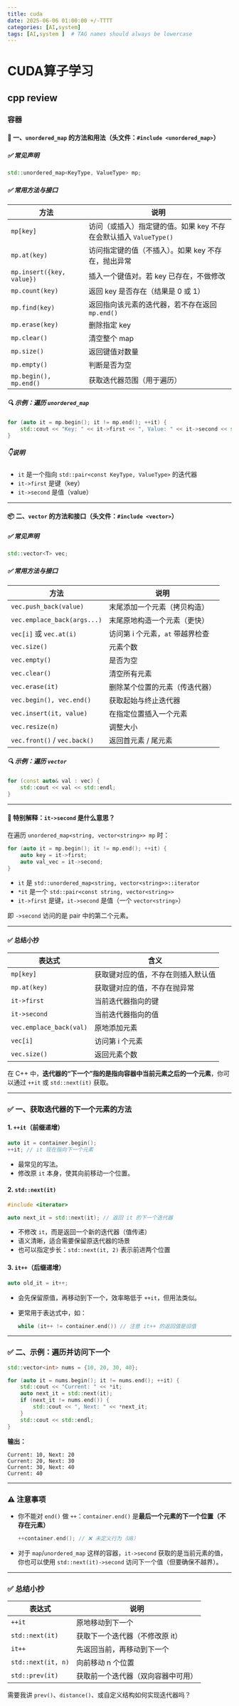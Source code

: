 ```yaml
---
title: cuda
date: 2025-06-06 01:00:00 +/-TTTT
categories: [AI,system]
tags: [AI,system ]  # TAG names should always be lowercase
---
```

# CUDA算子学习


## cpp review
### 容器
#### 🧩 一、`unordered_map` 的方法和用法（头文件：`#include <unordered_map>`）

##### ✅ 常见声明

```cpp
std::unordered_map<KeyType, ValueType> mp;
```

##### ✅ 常用方法与接口

| 方法                      | 说明                                                              |
| ------------------------- | ----------------------------------------------------------------- |
| `mp[key]`                 | 访问（或插入）指定键的值。如果 key 不存在会默认插入 `ValueType()` |
| `mp.at(key)`              | 访问指定键的值（不插入）。如果 key 不存在，抛出异常               |
| `mp.insert({key, value})` | 插入一个键值对。若 key 已存在，不做修改                           |
| `mp.count(key)`           | 返回 key 是否存在（结果是 0 或 1）                                |
| `mp.find(key)`            | 返回指向该元素的迭代器，若不存在返回 `mp.end()`                   |
| `mp.erase(key)`           | 删除指定 key                                                      |
| `mp.clear()`              | 清空整个 map                                                      |
| `mp.size()`               | 返回键值对数量                                                    |
| `mp.empty()`              | 判断是否为空                                                      |
| `mp.begin(), mp.end()`    | 获取迭代器范围（用于遍历）                                        |

##### 🔍 示例：遍历 `unordered_map`

```cpp
for (auto it = mp.begin(); it != mp.end(); ++it) {
    std::cout << "Key: " << it->first << ", Value: " << it->second << std::endl;
}
```

##### 👇说明

* `it` 是一个指向 `std::pair<const KeyType, ValueType>` 的迭代器
* `it->first` 是键（key）
* `it->second` 是值（value）

---

#### 📦 二、`vector` 的方法和接口（头文件：`#include <vector>`）

##### ✅ 常见声明

```cpp
std::vector<T> vec;
```

##### ✅ 常用方法与接口

| 方法                         | 说明                             |
| ---------------------------- | -------------------------------- |
| `vec.push_back(value)`       | 末尾添加一个元素（拷贝构造）     |
| `vec.emplace_back(args...)`  | 末尾原地构造一个元素（更快）     |
| `vec[i]` 或 `vec.at(i)`      | 访问第 i 个元素，`at` 带越界检查 |
| `vec.size()`                 | 元素个数                         |
| `vec.empty()`                | 是否为空                         |
| `vec.clear()`                | 清空所有元素                     |
| `vec.erase(it)`              | 删除某个位置的元素（传迭代器）   |
| `vec.begin(), vec.end()`     | 获取起始与终止迭代器             |
| `vec.insert(it, value)`      | 在指定位置插入一个元素           |
| `vec.resize(n)`              | 调整大小                         |
| `vec.front()` / `vec.back()` | 返回首元素 / 尾元素              |

##### 🔍 示例：遍历 `vector`

```cpp
for (const auto& val : vec) {
    std::cout << val << std::endl;
}
```

---

#### 🎯 特别解释：`it->second` 是什么意思？

在遍历 `unordered_map<string, vector<string>> mp` 时：

```cpp
for (auto it = mp.begin(); it != mp.end(); ++it) {
    auto key = it->first;
    auto val_vec = it->second;
}
```

* `it` 是 `std::unordered_map<string, vector<string>>::iterator`
* `*it` 是一个 `std::pair<const string, vector<string>>`
* `it->first` 是键，`it->second` 是值（一个 `vector<string>`）

即 `->second` 访问的是 pair 中的第二个元素。

---

#### ✅ 总结小抄

| 表达式                  | 含义                               |
| ----------------------- | ---------------------------------- |
| `mp[key]`               | 获取键对应的值，不存在则插入默认值 |
| `mp.at(key)`            | 获取键对应的值，不存在抛异常       |
| `it->first`             | 当前迭代器指向的键                 |
| `it->second`            | 当前迭代器指向的值                 |
| `vec.emplace_back(val)` | 原地添加元素                       |
| `vec[i]`                | 访问第 i 个元素                    |
| `vec.size()`            | 返回元素个数                       |

在 C++ 中，**迭代器的“下一个”**指的是指向容器中**当前元素之后的一个元素**，你可以通过 `++it` 或 `std::next(it)` 获取。

---

### ✅ 一、获取迭代器的下一个元素的方法

#### 1. `++it`（前缀递增）

```cpp
auto it = container.begin();
++it; // it 现在指向下一个元素
```

* 最常见的写法。
* 修改原 `it` 本身，使其向前移动一个位置。

#### 2. `std::next(it)`

```cpp
#include <iterator>

auto next_it = std::next(it); // 返回 it 的下一个迭代器
```

* 不修改 `it`，而是返回一个新的迭代器（值传递）
* 语义清晰，适合需要保留原迭代器的场景
* 也可以指定步长：`std::next(it, 2)` 表示前进两个位置

#### 3. `it++`（后缀递增）

```cpp
auto old_it = it++;
```

* 会先保留原值，再移动到下一个，效率略低于 `++it`，但用法类似。
* 更常用于表达式中，如：

  ```cpp
  while (it++ != container.end()) // 注意 it++ 的返回值是旧值
  ```

---

### ✅ 二、示例：遍历并访问下一个

```cpp
std::vector<int> nums = {10, 20, 30, 40};

for (auto it = nums.begin(); it != nums.end(); ++it) {
    std::cout << "Current: " << *it;
    auto next_it = std::next(it);
    if (next_it != nums.end()) {
        std::cout << ", Next: " << *next_it;
    }
    std::cout << std::endl;
}
```

**输出：**

```
Current: 10, Next: 20
Current: 20, Next: 30
Current: 30, Next: 40
Current: 40
```

---

### ⚠️ 注意事项

* 你不能对 `end()` 做 `++`：`container.end()` 是**最后一个元素的下一个位置（不存在元素）**

  ```cpp
  ++container.end(); // ❌ 未定义行为（UB）
  ```
* 对于 `map`/`unordered_map` 这样的容器，`it->second` 获取的是当前元素的值，你也可以使用 `std::next(it)->second` 访问下一个值（但要确保不越界）。

---

### ✅ 总结小抄

| 表达式             | 说明                               |
| ------------------ | ---------------------------------- |
| `++it`             | 原地移动到下一个                   |
| `std::next(it)`    | 获取下一个迭代器（不修改原 it）    |
| `it++`             | 先返回当前，再移动到下一个         |
| `std::next(it, n)` | 向前移动 n 个位置                  |
| `std::prev(it)`    | 获取前一个迭代器（双向容器中可用） |

需要我讲 `prev()`、`distance()`、或自定义结构如何实现迭代器吗？
